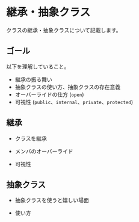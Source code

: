 # 継承・抽象クラス

クラスの継承・抽象クラスについて記載します。

## ゴール

以下を理解していること。

* 継承の振る舞い
* 抽象クラスの使い方、抽象クラスの存在意義
* オーバーライドの仕方 (`open`)
* 可視性 (`public`、`internal`、`private`、`protected`)

## 継承

* クラスを継承

* メンバのオーバーライド

* 可視性

## 抽象クラス

* 抽象クラスを使うと嬉しい場面

* 使い方



